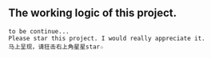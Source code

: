 ## The working logic of this project.



    to be continue...  
    Please star this project. I would really appreciate it.  
    马上呈现，请狂击右上角星星star☆  

